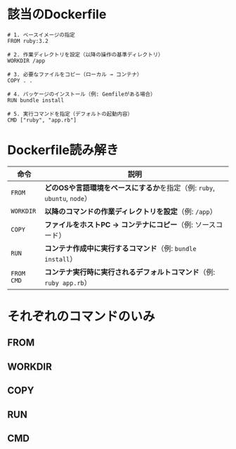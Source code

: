 
# 該当のDockerfile
```
# 1. ベースイメージの指定
FROM ruby:3.2

# 2. 作業ディレクトリを設定（以降の操作の基準ディレクトリ）
WORKDIR /app

# 3. 必要なファイルをコピー（ローカル → コンテナ）
COPY . .

# 4. パッケージのインストール（例: Gemfileがある場合）
RUN bundle install

# 5. 実行コマンドを指定（デフォルトの起動内容）
CMD ["ruby", "app.rb"]
```


# Dockerfile読み解き

| 命令        | 説明                                                    |
| --------- | ----------------------------------------------------- |
| `FROM`    | **どのOSや言語環境をベースにするか**を指定（例: `ruby`, `ubuntu`, `node`） |
| `WORKDIR` | **以降のコマンドの作業ディレクトリを設定**（例: `/app`）                    |
| `COPY`    | **ファイルをホストPC → コンテナにコピー**（例: ソースコード）                  |
| `RUN`     | **コンテナ作成中に実行するコマンド**（例: `bundle install`）             |
|`FROM`    `CMD`     | **コンテナ実行時に実行されるデフォルトコマンド**（例: `ruby app.rb`）          |
 
# それぞれのコマンドのいみ
## FROM
## WORKDIR
## COPY
## RUN
## CMD
